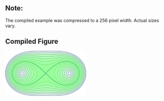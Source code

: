 Note:
-----

The compiled example was compressed to a 256
pixel width. Actual sizes vary.

Compiled Figure
---------------
![Example](Homotopy_Cassini_Ovals_002.png)
